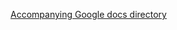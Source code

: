 [Accompanying Google docs directory](https://drive.google.com/drive/folders/1hoa3FzJD1aa8TcZnf-hBEi2jDwfZaP-d)